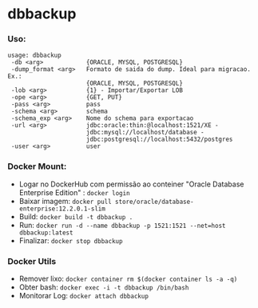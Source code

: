 # dbbackup

### Uso:
```
usage: dbbackup
 -db <arg>            {ORACLE, MYSQL, POSTGRESQL}
 -dump_format <arg>   Formato de saida do dump. Ideal para migracao. Ex.:
                      {ORACLE, MYSQL, POSTGRESQL}
 -lob <arg>           {1} - Importar/Exportar LOB
 -ope <arg>           {GET, PUT}
 -pass <arg>          pass
 -schema <arg>        schema
 -schema_exp <arg>    Nome do schema para exportacao
 -url <arg>           jdbc:oracle:thin:@localhost:1521/XE -
                      jdbc:mysql://localhost/database -
                      jdbc:postgresql://localhost:5432/postgres
 -user <arg>          user
```

### Docker Mount:
- Logar no DockerHub com permissão ao conteiner "Oracle Database Enterprise Edition" : `docker login`
- Baixar imagem: `docker pull store/oracle/database-enterprise:12.2.0.1-slim`
- Build: `docker build -t dbbackup .`
- Run: `docker run -d --name dbbackup -p 1521:1521 --net=host dbbackup:latest`
- Finalizar: `docker stop dbbackup`

### Docker Utils
- Remover lixo: `docker container rm $(docker container ls -a -q)`
- Obter bash: `docker exec -i -t dbbackup /bin/bash`
- Monitorar Log: `docker attach dbbackup`